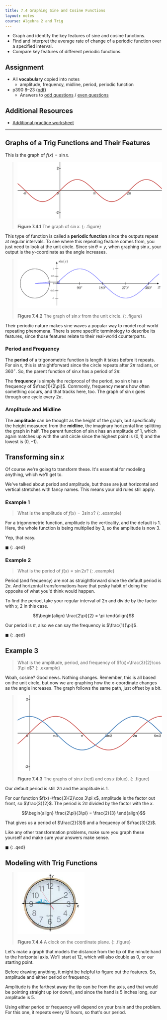 ```yaml
---
title: 7.4 Graphing Sine and Cosine Functions
layout: notes
course: Algebra 2 and Trig
---
```


- Graph and identify the key features of sine and cosine functions.
- Find and interpret the average rate of change of a periodic function over a specified interval.
- Compare key features of different periodic functions.

## Assignment

- All **vocabulary** copied into notes
  - amplitude, frequency, midline, period, periodic function
- p390 8–23 ([pdf](./pdf/alg2-practice-0704.pdf))
  - Answers to [odd questions](../misc/alg2-odd-answers.pdf) / [even questions](../misc/alg2-even-answers.pdf)

## Additional Resources

- [Additional practice worksheet](./pdf/alg2-add-practice-0704.pdf)

---

## Graphs of a Trig Functions and Their Features

This is the graph of ${f(x)=\sin x}$.

> ![Graph of sin(x)](./img/7-4-sinx.png)
>
> **Figure 7.4.1** The graph of $\sin x$.
{: .figure}

This type of function is called a **periodic function** since the outputs repeat at regular intervals. To see where this repeating feature comes from, you just need to look at the unit circle. Since $\sin\theta = y$, when graphing $\sin x$, your output is the $y$-coordinate as the angle increases.

> ![Animation of sin(x) from the unit circle.](./img/7-4-sin-animation.gif)
>
> **Figure 7.4.2** The graph of $\sin x$ from the unit circle.
{: .figure}

Their periodic nature makes sine waves a popular way to model real-world repeating phenomena. There is some specific terminology to describe its features, since those features relate to their real-world counterparts.

### Period and Frequency

The **period** of a trigonometric function is length it takes before it repeats. For $\sin x$, this is straightforward since the circle repeats after $2\pi$ radians, or $360^\circ$. So, the parent function of $\sin x$ has a period of $2\pi$.

The **frequency** is simply the reciprocal of the period, so $\sin x$ has a frequency of $\frac{1}{2\pi}$. Commonly, frequency means how often something occurs, and that tracks here, too. The graph of $\sin x$ goes through one cycle every $2\pi$.

### Amplitude and Midline

The **amplitude** can be thought as the height of the graph, but specifically the height measured from the **midline**, the imaginary horizontal line splitting the graph in half. The parent function of $\sin x$ has an amplitude of $1$, which again matches up with the unit circle since the highest point is $(0,1)$ and the lowest is $(0,-1)$.

## Transforming $\sin x$

Of course we're going to transform these. It's essential for modeling anything, which we'll get to.

We've talked about period and amplitude, but those are just horizontal and vertical stretches with fancy names. This means your old rules still apply.

### Example 1

> What is the amplitude of $f(x)=3\sin x$?
{: .example}

For a trigonometric function, amplitude is the verticality, and the default is $1$. Here, the whole function is being multiplied by $3$, so the amplitude is now $3$.

Yep, that easy.

$\blacksquare$
{: .qed}

### Example 2

> What is the period of $f(x) = \sin 2{x}$?
{: .example}

Period (and frequency) are not as straightforward since the default period is $2\pi$. And horizontal transformations have that pesky habit of doing the opposite of what you'd think would happen.

To find the period, take your regular interval of $2\pi$ and divide by the factor with $x$, $2$ in this case.

$$\begin{align}
\frac{2\pi}{2} = \pi
\end{align}$$

Our period is $\pi$, also we can say the frequency is $\frac{1}{\pi}$.

$\blacksquare$
{: .qed}

## Example 3

> What is the amplitude, period, and frequency of $f(x)=\frac{3}{2}\cos 3\pi x$?
{: .example}

Woah, cosine? Good news. Nothing changes. Remember, this is all based on the unit circle, but now we are graphing how the $x$-coordinate changes as the angle increases. The graph follows the same path, just offset by a bit.

> ![Graphs of sine and cosine](./img/7-4-sin-cos.png)
>
> **Figure 7.4.3** The graphs of $\sin x$ (red) and $\cos x$ (blue).
{: .figure}

Our default period is still $2\pi$ and the amplitude is $1$.

For our function $f(x)=\frac{3}{2}\cos 3\pi x$, amplitude is the factor out front, so $\frac{3}{2}$. The period is $2\pi$ divided by the factor with the $x$.

$$\begin{align}
\frac{2\pi}{3\pi} = \frac{2}{3}
\end{align}$$

That gives us a period of $\frac{2}{3}$ and a frequency of $\frac{3}{2}$.

Like any other transformation problems, make sure you graph these yourself and make sure your answers make sense.

$\blacksquare$
{: .qed}

## Modeling with Trig Functions

> ![Clock on a coordinate plane](./img/7-4-clock.png)
>
> **Figure 7.4.4** A clock on the coordinate plane.
{: .figure}

Let's make a graph that models the distance from the tip of the minute hand to the horizontal axis. We'll start at $12$, which will also double as $0$, or our starting point.

Before drawing anything, it might be helpful to figure out the features. So, amplitude and either period or frequency.

Amplitude is the farthest away the tip can be from the axis, and that would be pointing straight up (or down), and since the hand is 5 inches long, our amplitude is 5.

Using either period or frequency will depend on your brain and the problem. For this one, it repeats every 12 hours, so that's our period.

